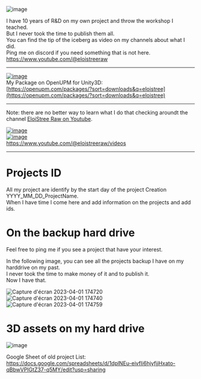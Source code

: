 ![image](https://github.com/EloiStree/ProjectsID/assets/20149493/7733903c-fef7-4d4c-a02a-318fcabe4b8b)

I have 10 years of R&D on my own project and throw the workshop I teached.  
But I never took the time to publish them all.  
You can find  the tip of the iceberg as video on my channels about what I did.    
Ping me  on discord if you need something that is not here.      
https://www.youtube.com/@eloistreeraw  

--------


[![image](https://github.com/EloiStree/ProjectsID/assets/20149493/45633646-76d3-4c53-9966-cb69a6ff803d)](https://openupm.com/packages/?sort=downloads&q=eloistree)   
My Package on OpenUPM for Unity3D:   
[https://openupm.com/packages/?sort=downloads&q=eloistree](https://openupm.com/packages/?sort=downloads&q=eloistree)

---------------------
Note: there are no better way to learn what I do that checking aroundt the channel [EloiStree Raw on Youtube](https://www.youtube.com/@eloistreeraw/videos).  

[![image](https://github.com/EloiStree/ProjectsID/assets/20149493/ff9deee4-9655-40cc-8b09-3601af78c5c7)](https://www.youtube.com/@eloistreeraw/videos)  
[![image](https://github.com/EloiStree/ProjectsID/assets/20149493/093e9f42-bd21-427b-858b-6e4cbe916d0b)](https://www.youtube.com/@eloistreeraw/videos)  
https://www.youtube.com/@eloistreeraw/videos  

---------------------

# Projects ID

All my project are identify by the start day of the project Creation YYYY_MM_DD_ProjectName.  
When I have time I come here and add information on the projects and add ids.  


# On the backup hard drive

Feel free to ping me if you see a project that have your interest.  
  
In the following image, you can see all the projects backup I have on my harddrive on my past.  
I never took the time to make money of it and to publish it.  
Now I have that.  
 
![Capture d'écran 2023-04-01 174720](https://user-images.githubusercontent.com/20149493/229300386-dd9aa6f9-5b72-473a-bffb-3e20e64a1a5c.png) 
![Capture d'écran 2023-04-01 174740](https://user-images.githubusercontent.com/20149493/229300382-eb09120d-a4f3-4727-b51e-159608729c9f.png)  
![Capture d'écran 2023-04-01 174759](https://user-images.githubusercontent.com/20149493/229300378-4c47f316-783a-4192-aa88-623773f99d3a.png)  

# 3D assets on my hard drive

![image](https://user-images.githubusercontent.com/20149493/229301148-4e4339a2-7520-4ae9-a8b0-14e1f2e34da4.png)



Google Sheet of old project List:
https://docs.google.com/spreadsheets/d/1dplNEu-eivfIi6hjyfjjHxato-qBbwVPIGtZ37-q5MY/edit?usp=sharing
